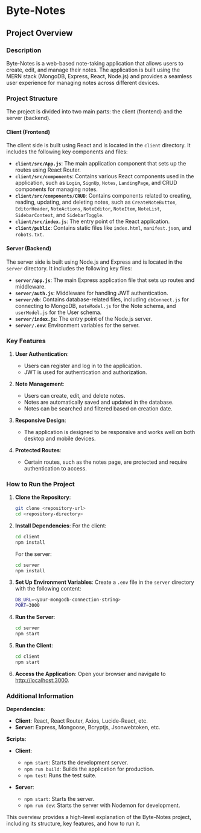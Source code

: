 # Byte-Notes

## Project Overview

### Description
Byte-Notes is a web-based note-taking application that allows users to create, edit, and manage their notes. The application is built using the MERN stack (MongoDB, Express, React, Node.js) and provides a seamless user experience for managing notes across different devices.

### Project Structure
The project is divided into two main parts: the client (frontend) and the server (backend).

#### Client (Frontend)
The client side is built using React and is located in the `client` directory. It includes the following key components and files:

- **`client/src/App.js`**: The main application component that sets up the routes using React Router.
- **`client/src/components`**: Contains various React components used in the application, such as `Login`, `SignUp`, `Notes`, `LandingPage`, and CRUD components for managing notes.
- **`client/src/components/CRUD`**: Contains components related to creating, reading, updating, and deleting notes, such as `CreateNoteButton`, `EditorHeader`, `NoteActions`, `NoteEditor`, `NoteItem`, `NoteList`, `SidebarContext`, and `SidebarToggle`.
- **`client/src/index.js`**: The entry point of the React application.
- **`client/public`**: Contains static files like `index.html`, `manifest.json`, and `robots.txt`.

#### Server (Backend)
The server side is built using Node.js and Express and is located in the `server` directory. It includes the following key files:

- **`server/app.js`**: The main Express application file that sets up routes and middleware.
- **`server/auth.js`**: Middleware for handling JWT authentication.
- **`server/db`**: Contains database-related files, including `dbConnect.js` for connecting to MongoDB, `noteModel.js` for the Note schema, and `userModel.js` for the User schema.
- **`server/index.js`**: The entry point of the Node.js server.
- **`server/.env`**: Environment variables for the server.

### Key Features
1. **User Authentication**:
   - Users can register and log in to the application.
   - JWT is used for authentication and authorization.

2. **Note Management**:
   - Users can create, edit, and delete notes.
   - Notes are automatically saved and updated in the database.
   - Notes can be searched and filtered based on creation date.

3. **Responsive Design**:
   - The application is designed to be responsive and works well on both desktop and mobile devices.

4. **Protected Routes**:
   - Certain routes, such as the notes page, are protected and require authentication to access.

### How to Run the Project
1. **Clone the Repository**:
   ```sh
   git clone <repository-url>
   cd <repository-directory>
   ```

2. **Install Dependencies**:
   For the client:
   ```sh
   cd client
   npm install
   ```

   For the server:
   ```sh
   cd server
   npm install
   ```

3. **Set Up Environment Variables**:
   Create a `.env` file in the `server` directory with the following content:
   ```sh
   DB_URL=<your-mongodb-connection-string>
   PORT=3000
   ```

4. **Run the Server**:
   ```sh
   cd server
   npm start
   ```

5. **Run the Client**:
   ```sh
   cd client
   npm start
   ```

6. **Access the Application**:
   Open your browser and navigate to [http://localhost:3000](http://localhost:3000).

### Additional Information
**Dependencies**:

- **Client**: React, React Router, Axios, Lucide-React, etc.
- **Server**: Express, Mongoose, Bcryptjs, Jsonwebtoken, etc.

**Scripts**:

- **Client**:
  - `npm start`: Starts the development server.
  - `npm run build`: Builds the application for production.
  - `npm test`: Runs the test suite.

- **Server**:
  - `npm start`: Starts the server.
  - `npm run dev`: Starts the server with Nodemon for development.

This overview provides a high-level explanation of the Byte-Notes project, including its structure, key features, and how to run it.